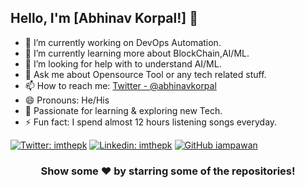 ## Hello, I'm [Abhinav Korpal!] 👋


- 🔭 I’m currently working on DevOps Automation.
- 🌱 I’m currently learning more about BlockChain,AI/ML.
- 🤔 I’m looking for help with to understand AI/ML.
- 💬 Ask me about Opensource Tool or any tech related stuff.
- 📫 How to reach me: [Twitter - @abhinavkorpal](https://twitter.com/abhinavkorpal)
- 😄 Pronouns: He/His
- 💬 Passionate for learning & exploring new Tech.
- ⚡ Fun fact: I spend almost 12 hours listening songs everyday.

[![Twitter: imthepk](https://img.shields.io/twitter/follow/abhinavkorpal?style=social)](https://twitter.com/abhinavkorpal)
[![Linkedin: imthepk](https://img.shields.io/badge/-abhinavkorpal-blue?style=flat-square&logo=Linkedin&logoColor=white&link=https://www.linkedin.com/in/imthepk/)](https://www.linkedin.com/in/abhinavkorpal/)
[![GitHub iampawan](https://img.shields.io/github/followers/abhinavkorpal?label=follow&style=social)](https://github.com/abhinavkorpal)


<div align="center">

### Show some ❤️ by starring some of the repositories!

</div>

